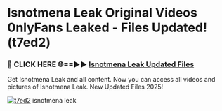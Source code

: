 # Isnotmena Leak Original Videos 0nlyFans Leaked - Files Updated! (t7ed2)

<h3>🔴 CLICK HERE 🌐==►► <a href="https://tinyurl.com/3hn5wdd3" rel="nofollow">Isnotmena Leak Updated Files</a></h3>

Get Isnotmena Leak and all content. Now you can access all videos and pictures of Isnotmena Leak. New Updated Files 2025!

[![t7ed2](https://i.imgur.com/4HnBqBT.gif)](https://tinyurl.com/3hn5wdd3)
isnotmena leak
